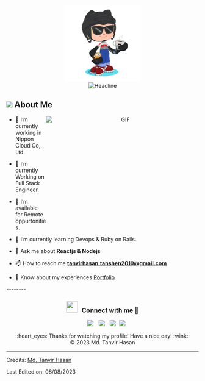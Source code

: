    <div>
    <div align=center>
        <img src="https://raw.githubusercontent.com/AhmedFathyDev/AhmedFathyDev/main/GitHub.png" alt="GitHub Octocat Drinking a Cup of Coffee" height="200">
    </div>
    <div align=center>
        <img src="https://readme-typing-svg.herokuapp.com?color=%236FDA44&size=32&center=true&vCenter=true&width=600&height=50&lines=Hi+there+I'm+Tanvir+Hasan+%F0%9F%91%8B;Computer+Science+Student;Full-Stack+Engineer;Problem+Solver;Open-Source+Enthusiast" alt="Headline" />
    </div>
   </div>
</div>

## <img src="https://c.tenor.com/NCRHhqkXrJYAAAAi/programmers-go-internet.gif" width="25">  <b>About Me</b>
<a target="_blank" align="center">
  <img align="right" top="500" height="300" width="400" alt="GIF" src="https://media.giphy.com/media/SWoSkN6DxTszqIKEqv/giphy.gif">
</a>

- 🔭 I’m currently working in Nippon Cloud Co,. Ltd.

- 🌱 I’m currently Working on Full Stack Engineer.

- 🤝 I’m available for Remote oppurtonities.

- 🌱 I’m currently learning Devops & Ruby on Rails.

- 💬 Ask me about **Reactjs & Nodejs**

- 📫 How to reach me **tanvirhasan.tanshen2019@gmail.com**

- 📄 Know about my experiences <a href="https://tanvir-hasan-tanshen.netlify.app/" target="blank">Portfolio</a>

<div> 
	--------
</div>

<h3 align="center" > <img src="https://media.giphy.com/media/iY8CRBdQXODJSCERIr/giphy.gif" width="30" height="30" style="margin-right: 10px;">Connect with me 🤝 </h3>
<p align="center">
 <div align="center"  class="icons-social" style="margin-left: 10px;">
        <a style="margin-left: 10px;"  target="_blank" href="https://www.linkedin.com/in/tanvirhasantanshen/">
			<img src="https://img.icons8.com/doodle/40/000000/linkedin--v2.png"></a>
        <a style="margin-left: 10px;" target="_blank" href="https://github.com/tanvirhasan2019">
		<img src="https://img.icons8.com/doodle/40/000000/github--v1.png"></a>
	<a style="margin-left: 10px;" target="_blank" href="https://www.youtube.com/playlist?list=PLFRcSjcCh8K4Buy_Oze2qJdx91Jb6kGtX">
		<img src="https://img.icons8.com/doodle/1x/youtube--v2.png" ></a>
	<a style="margin-left: 5px;" target="_blank" 
    href="https://tanvir-hasan-tanshen.netlify.app/">
	         <img src="https://img.icons8.com/plasticine/0.5x/resume.png" ></a>
      </div>
</p>

<div align="center">
  :heart_eyes: Thanks for watching my profile! Have a nice day! :wink: <br/>
  &copy; 2023 Md. Tanvir Hasan
</div>

---

Credits: [Md. Tanvir Hasan](https://github.com/tanvirhasan2019)

Last Edited on: 08/08/2023
</div>
